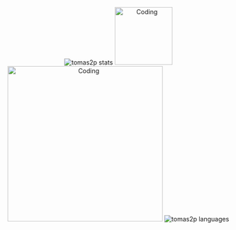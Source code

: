 <p align="center">
<img src="https://github-readme-stats-omega-wheat.vercel.app/api?username=tomas2p&show_icons=true&theme=codeSTACKr&hide_border=true&locale=es&count_private=true&bg_color=00000000" alt="tomas2p stats" />

<img alt="Coding" width="130" src="https://64.media.tumblr.com/8295f699635629cb7c96329aeeb79a69/tumblr_o109au2Tod1s335jfo1_r3_540.gif"> 

<img alt="Coding" width="350" src="https://media.tenor.com/EXk99kAF9hUAAAAd/anime-pixel.gif"> 
  
<img src="https://github-readme-stats-omega-wheat.vercel.app/api/top-langs/?username=tomas2p&layout=detailed&theme=codeSTACKr&hide_border=true&locale=es&count_private=true" alt="tomas2p languages" />
</p>
